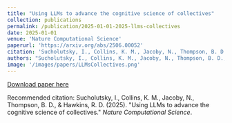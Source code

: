 ```yaml
---
title: "Using LLMs to advance the cognitive science of collectives"
collection: publications
permalink: /publication/2025-01-01-2025-llms-collectives
date: 2025-01-01
venue: 'Nature Computational Science'
paperurl: 'https://arxiv.org/abs/2506.00052'
citation: 'Sucholutsky, I., Collins, K. M., Jacoby, N., Thompson, B. D., &amp; Hawkins, R. D. (2025). &quot;Using LLMs to advance the cognitive science of collectives.&quot; <i>Nature Computational Science</i>.'
authors: "Sucholutsky, I., Collins, K. M., Jacoby, N., Thompson, B. D., &amp; Hawkins, R. D."
image: '/images/papers/LLMsCollectives.png'
---
```


<a href='https://arxiv.org/abs/2506.00052'>Download paper here</a>

Recommended citation: Sucholutsky, I., Collins, K. M., Jacoby, N., Thompson, B. D., & Hawkins, R. D. (2025). "Using LLMs to advance the cognitive science of collectives." <i>Nature Computational Science</i>.